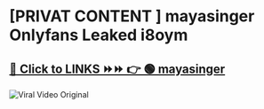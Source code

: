 
 # [PRIVAT CONTENT ] mayasinger Onlyfans Leaked i8oym

## <h2><a href="https://clipsfans.com/mayasinger&ref=git">🔗 Click to LINKS ⏩⏩ 👉 🟢 mayasinger </a></h2>

<a href="https://clipsfans.com/mayasinger&ref=git" rel="nofollow" data-target="animated-image.originalLink"><img src="https://i.ibb.co.com/xMMVF88/686577567.gif" alt="Viral Video Original" style="max-width: 100%; display: inline-block;" data-target="animated-image.originalImage"></a>

